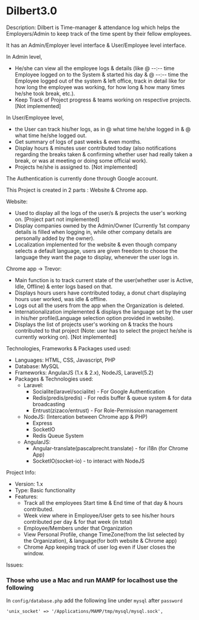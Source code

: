 # Dilbert3.0

Description:
Dilbert is Time-manager & attendance log which helps the Employers/Admin to keep track of the time spent by their fellow employees.

It has an Admin/Employer level interface & User/Employee level interface.

In Admin level,
* He/she can view all the employee logs & details (like @ --:-- time Employee logged on to the System & started his day & @ --:-- time the Employee logged out of the system & left office, track in detail like for how long the employee was working, for how long & how many times he/she took break, etc.).
* Keep Track of Project progress & teams working on respective projects. [Not implemented]

In User/Employee level, 
* the User can track his/her logs, as in @ what time he/she logged in & @ what time he/she logged out.
* Get summary of logs of past weeks & even months.
* Display hours & minutes user contributed today (also notifications regarding the breaks taken & confirming  whether user had really taken a break, or was at meeting or doing some official work).
* Projects he/she is assigned to. [Not implemented]


The Authentication is currently done through Google account.

This Project is created in 2 parts : Website & Chrome app.

Website:
* Used to display all the logs of the user/s & projects the user's working on. [Project part not implemented]
* Display companies owned by the Admin/Owner (Currently 1st company details is filled when logging in, while other company details are personally added by the owner).
* Localization implemented for the website & even though company selects a default language, users are given freedom to choose the language they want the page to display, whenever the user logs in.

Chrome app -> Trevor:
* Main function is to track current state of the user(whether user is Active, Idle, Offline) & enter logs based on that.
* Displays hours users have contributed today, a donut chart displaying  hours user worked, was idle & offline.
* Logs out all the users from the app when the Organization is deleted.
* Internationalization implemented & displays the language set by the user in his/her profile(Language selection option provided in website).
* Displays the list of projects user's working on & tracks the hours contributed to that project (Note: user has to select the project he/she is currently working on). [Not implemented]

Technologies, Frameworks & Packages used used:
* Languages: HTML, CSS, Javascript, PHP
* Database: MySQL
* Frameworks: AngularJS (1.x & 2.x), NodeJS, Laravel(5.2)
* Packages & Technologies used:
	- Laravel:
		* Socialite(laravel/socialite) - For Google Authentication
		* Redis(predis/predis) - For redis buffer & queue system & for data broadcasting
		* Entrust(zizaco/entrust) - For Role-Permission management
	- NodeJS: (Intercation between Chrome app & PHP)
		* Express
		* SocketIO
		* Redis Queue System
	- AngularJS:
		* Angular-translate(pascalprecht.translate) - for i18n (for Chrome App)
		* SocketIO(socket-io) - to interact with NodeJS


Project Info:
* Version: 1.x
* Type: Basic functionality
* Features:
	* Track all the employees Start time & End time of that day & hours contributed.
	* Week view where in Employee/User gets to see his/her hours contributed per day & for that week (in total)
	* Employee/Members under that Organization
	* View Personal Profile, change TimeZone(from the list selected by the Organization), & language(for both website & Chrome app)
	* Chrome App keeping track of user log even if User closes the window.


Issues:
### Those who use a Mac and run MAMP for localhost use the following

In `config/database.php` add the following line under `mysql` after `password`

```
'unix_socket' => '/Applications/MAMP/tmp/mysql/mysql.sock',
```
